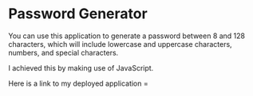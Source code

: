 # Password Generator

You can use this application to generate a password between 8 and 128 characters, which will include lowercase and uppercase characters, numbers, and special characters. 

I achieved this by making use of JavaScript.

Here is a link to my deployed application = 